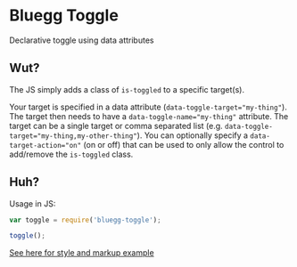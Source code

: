 # Bluegg Toggle
Declarative toggle using data attributes

## Wut?
The JS simply adds a class of ```is-toggled``` to a specific target(s).

Your target is specified in a data attribute (```data-toggle-target="my-thing"```). The target then needs to have a ```data-toggle-name="my-thing"``` attribute. The target can be a single target or comma separated list (e.g. ```data-toggle-target="my-thing,my-other-thing"```). You can optionally specify a ```data-target-action="on"``` (on or off) that can be used to only allow the control to add/remove the ```is-toggled``` class.  

## Huh?
Usage in JS:
```js
var toggle = require('bluegg-toggle');

toggle();
```

[See here for style and markup example](http://codepen.io/matthewbeta/pen/qNzZRO?editors=1010)
